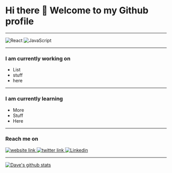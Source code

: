 # Hi there 👋 Welcome to my Github profile

---

<img alt="React" src="https://img.shields.io/badge/React-61DAFB?logo=react&logoColor=white&style=for-the-badge" /> <img alt="JavaScript" src="https://img.shields.io/badge/JavaScript-F7DF1E?logo=javascript&logoColor=white&style=for-the-badge" />

---

### I am currently working on
- List
- stuff
- here

---

### I am currently learning
- More
- Stuff
- Here

---

### Reach me on
<a href="http://www.daveregg.com">
  <img src="https://img.shields.io/badge/Personal%20Website-0076d6?logo=chrome&logoColor=white&style=for-the-badge" alt="website link" />
</a>

<a href="https://www.twitter.com/DaveRegg">
  <img src="https://img.shields.io/badge/Twitter-1DA1F2?logo=twitter&logoColor=white&style=for-the-badge" alt="twitter link" />
</a>

<a href="https://www.linkedin.com/in/daveregg/">
  <img alt="Linkedin" src="https://img.shields.io/badge/linkedin-0077B5?logo=linkedin&logoColor=white&style=for-the-badge" />
</a>

---

[![Dave's github stats](https://github-readme-stats.vercel.app/api?username=drregg6)](https://github.com/drregg6/github-readme-stats)

<!--
**drregg6/drregg6** is a ✨ _special_ ✨ repository because its `README.md` (this file) appears on your GitHub profile.

Here are some ideas to get you started:

- 🔭 I’m currently working on ...
- 🌱 I’m currently learning ...
- 👯 I’m looking to collaborate on ...
- 🤔 I’m looking for help with ...
- 💬 Ask me about ...
- 📫 How to reach me: ...
- 😄 Pronouns: ...
- ⚡ Fun fact: ...
-->
